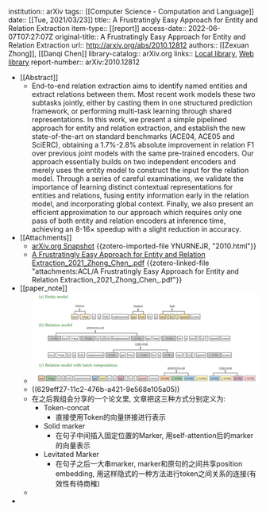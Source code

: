 institution:: arXiv
tags:: [[Computer Science - Computation and Language]]
date:: [[Tue, 2021/03/23]]
title:: A Frustratingly Easy Approach for Entity and Relation Extraction
item-type:: [[report]]
access-date:: 2022-06-07T07:27:07Z
original-title:: A Frustratingly Easy Approach for Entity and Relation Extraction
url:: http://arxiv.org/abs/2010.12812
authors:: [[Zexuan Zhong]], [[Danqi Chen]]
library-catalog:: arXiv.org
links:: [Local library](zotero://select/library/items/TT9SV4YC), [Web library](https://www.zotero.org/users/9034808/items/TT9SV4YC)
report-number:: arXiv:2010.12812

- [[Abstract]]
	- End-to-end relation extraction aims to identify named entities and extract relations between them. Most recent work models these two subtasks jointly, either by casting them in one structured prediction framework, or performing multi-task learning through shared representations. In this work, we present a simple pipelined approach for entity and relation extraction, and establish the new state-of-the-art on standard benchmarks (ACE04, ACE05 and SciERC), obtaining a 1.7%-2.8% absolute improvement in relation F1 over previous joint models with the same pre-trained encoders. Our approach essentially builds on two independent encoders and merely uses the entity model to construct the input for the relation model. Through a series of careful examinations, we validate the importance of learning distinct contextual representations for entities and relations, fusing entity information early in the relation model, and incorporating global context. Finally, we also present an efficient approximation to our approach which requires only one pass of both entity and relation encoders at inference time, achieving an 8-16$\times$ speedup with a slight reduction in accuracy.
- [[Attachments]]
	- [arXiv.org Snapshot](https://arxiv.org/abs/2010.12812) {{zotero-imported-file YNURNEJR, "2010.html"}}
	- [A Frustratingly Easy Approach for Entity and Relation Extraction_2021_Zhong_Chen_.pdf](zotero://select/library/items/SNUNMMCD) {{zotero-linked-file "attachments:ACL/A Frustratingly Easy Approach for Entity and Relation Extraction_2021_Zhong_Chen_.pdf"}}
- [[paper_note]]
	- ![image.png](../assets/image_1654587156425_0.png)
	- ((629eff27-11c2-476b-a421-9e568e105a05))
	- 在之后我组会分享的一个论文里, 文章把这三种方式分别定义为:
		- Token-concat
			- 直接使用Token的向量拼接进行表示
		- Solid marker
			- 在句子中间插入固定位置的Marker, 用self-attention后的marker的向量表示
		- Levitated Marker
			- 在句子之后一大串marker, marker和原句的之间共享position embedding, 用这样隐式的一种方法进行token之间关系的连接(有效性有待商榷)
	-
-